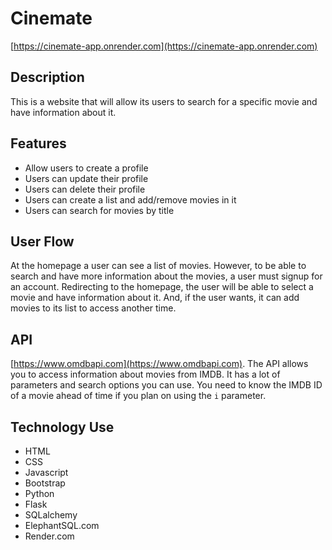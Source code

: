 
# Cinemate
[https://cinemate-app.onrender.com](https://cinemate-app.onrender.com)

## Description
This is a website that will allow its users to search for a specific movie and have information about it.

## Features
- Allow users to create a profile
- Users can update their profile
- Users can delete their profile
- Users can create a list and add/remove movies in it
- Users can search for movies by title

## User Flow
At the homepage a user can see a list of movies. However, to be able to search and have more information about the movies, a user must signup for an account. Redirecting to the homepage, the user will be able to select a movie and have information about it. And, if the user wants, it can add movies to its list to access another time.

## API
[https://www.omdbapi.com](https://www.omdbapi.com).
The API allows you to access information about movies from IMDB. It has a lot of parameters and search options you can use. You need to know the IMDB ID of a movie ahead of time if you plan on using the `i` parameter.

## Technology Use
- HTML
- CSS
- Javascript
- Bootstrap
- Python
- Flask
- SQLalchemy
- ElephantSQL.com
- Render.com
